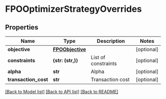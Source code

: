 # FPOOptimizerStrategyOverrides


## Properties
Name | Type | Description | Notes
------------ | ------------- | ------------- | -------------
**objective** | [**FPOObjective**](FPOObjective.md) |  | [optional] 
**constraints** | **{str: (str,)}** | List of constraints | [optional] 
**alpha** | **str** | Alpha | [optional] 
**transaction_cost** | **str** | Transaction cost | [optional] 

[[Back to Model list]](../README.md#documentation-for-models) [[Back to API list]](../README.md#documentation-for-api-endpoints) [[Back to README]](../README.md)


